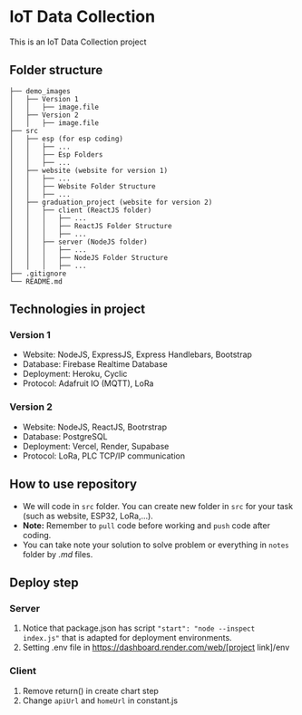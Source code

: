 # IoT Data Collection

This is an IoT Data Collection project

## Folder structure

```
├── demo_images
│   ├── Version 1
│   │   ├── image.file
│   ├── Version 2
│   │   ├── image.file
├── src
│   ├── esp (for esp coding)
│   │   ├── ...
│   │   ├── Esp Folders
│   │   ├── ...
│   ├── website (website for version 1)
│   │   ├── ...
│   │   ├── Website Folder Structure
│   │   ├── ...
│   ├── graduation_project (website for version 2)
│   │   ├── client (ReactJS folder)
│   │   │   ├── ...
│   │   │   ├── ReactJS Folder Structure
│   │   │   ├── ...
│   │   ├── server (NodeJS folder)
│   │   │   ├── ...
│   │   │   ├── NodeJS Folder Structure
│   │   │   ├── ...
├── .gitignore
└── README.md
```

## Technologies in project

### Version 1

- Website: NodeJS, ExpressJS, Express Handlebars, Bootstrap
- Database: Firebase Realtime Database
- Deployment: Heroku, Cyclic
- Protocol: Adafruit IO (MQTT), LoRa

### Version 2

- Website: NodeJS, ReactJS, Bootrstrap
- Database: PostgreSQL
- Deployment: Vercel, Render, Supabase
- Protocol: LoRa, PLC TCP/IP communication

## How to use repository

- We will code in `src` folder. You can create new folder in `src` for your task (such as website, ESP32, LoRa,...).
- **Note:** Remember to `pull` code before working and `push` code after coding.
- You can take note your solution to solve problem or everything in `notes` folder by _.md_ files.

## Deploy step

### Server

1. Notice that package.json has script `"start": "node --inspect index.js"` that is adapted for deployment environments.
2. Setting .env file in https://dashboard.render.com/web/[project link]/env

### Client

1. Remove return() in create chart step
2. Change `apiUrl` and `homeUrl` in constant.js

